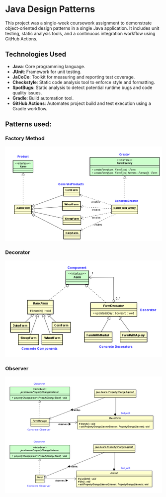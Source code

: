 # Java Design Patterns
This project was a single-week coursework assignment to demonstrate object-oriented design patterns in a single Java application.
It includes unit testing, static analysis tools, and a continuous integration workflow using GitHub Actions.

## Technologies Used
- **Java**: Core programming language.
- **JUnit**: Framework for unit testing.
- **JaCoCo**: Toolkit for measuring and reporting test coverage.
- **Checkstyle**: Static code analysis tool to enforce style and formatting.
- **SpotBugs**: Static analysis to detect potential runtime bugs and code quality issues.
- **Gradle**: Build automation tool.
- **GitHub Actions**: Automates project build and test execution using a Gradle workflow.



## Patterns used:

### Factory Method

![Alt text](image.png)
 


### Decorator

![Alt text](image-1.png)


### Observer

![Alt text](image-5.png)
